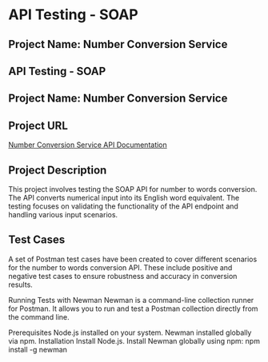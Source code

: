 # API Testing - SOAP

## Project Name: Number Conversion Service

 ## API Testing - SOAP
## Project Name: Number Conversion Service
## Project URL
[Number Conversion Service API Documentation](https://www.dataaccess.com/webservicesserver/NumberConversion.wso?op=NumberToWords)

## Project Description
This project involves testing the SOAP API for number to words conversion. The API converts numerical input into its English word equivalent. The testing focuses on validating the functionality of the API endpoint and handling various input scenarios.

## Test Cases
A set of Postman test cases have been created to cover different scenarios for the number to words conversion API. These include positive and negative test cases to ensure robustness and accuracy in conversion results.

Running Tests with Newman
Newman is a command-line collection runner for Postman. It allows you to run and test a Postman collection directly from the command line.

Prerequisites
Node.js installed on your system.
Newman installed globally via npm.
Installation
Install Node.js.
Install Newman globally using npm:
npm install -g newman
